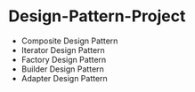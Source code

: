# Design-Pattern-Project

- Composite Design Pattern
- Iterator Design Pattern
- Factory Design Pattern
- Builder Design Pattern
- Adapter Design Pattern

